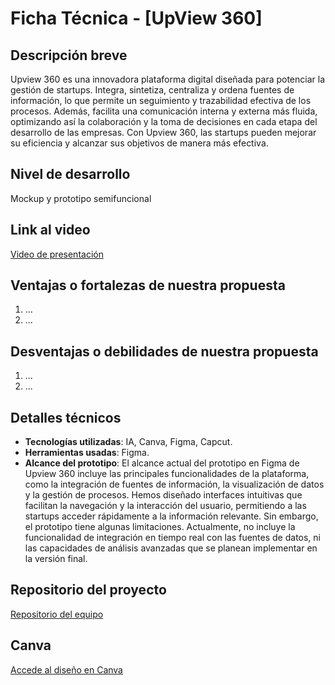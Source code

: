 # Ficha Técnica - [UpView 360]

## Descripción breve
Upview 360 es una innovadora plataforma digital diseñada para potenciar la gestión de startups. Integra, sintetiza, centraliza y ordena fuentes de información, lo que permite un seguimiento y trazabilidad efectiva de los procesos. Además, facilita una comunicación interna y externa más fluida, optimizando así la colaboración y la toma de decisiones en cada etapa del desarrollo de las empresas. Con Upview 360, las startups pueden mejorar su eficiencia y alcanzar sus objetivos de manera más efectiva.


## Nivel de desarrollo
Mockup y prototipo semifuncional

## Link al video
[Video de presentación](URL)

## Ventajas o fortalezas de nuestra propuesta
1. ...
2. ...

## Desventajas o debilidades de nuestra propuesta
1. ...
2. ...

## Detalles técnicos
- **Tecnologías utilizadas**: IA, Canva, Figma, Capcut. 
- **Herramientas usadas**: Figma.
- **Alcance del prototipo**: El alcance actual del prototipo en Figma de Upview 360 incluye las principales funcionalidades de la plataforma, como la integración de fuentes de información, la visualización de datos y la gestión de procesos. Hemos diseñado interfaces intuitivas que facilitan la navegación y la interacción del usuario, permitiendo a las startups acceder rápidamente a la información relevante.
Sin embargo, el prototipo tiene algunas limitaciones. Actualmente, no incluye la funcionalidad de integración en tiempo real con las fuentes de datos, ni las capacidades de análisis avanzadas que se planean implementar en la versión final.

## Repositorio del proyecto
[Repositorio del equipo](URL)
## Canva
[Accede al diseño en Canva](https://www.canva.com/design/DAGVaWhlYrA/-t1vueW9KvCwtp6QQUGRTw/edit?utm_content=DAGVaWhlYrA&utm_campaign=designshare&utm_medium=link2&utm_source=sharebutton)

